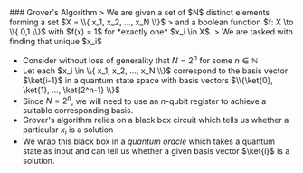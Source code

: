 <section data-markdown>
### Grover's Algorithm
> We are given a set of $N$ distinct elements forming a set $X = \\{ x_1, x_2, ..., x_N \\}$
> and a boolean function $f: X \to \\{ 0,1 \\}$ with $f(x) = 1$ for *exactly one* $x_i \in X$.  
> We are tasked with finding that unique $x_i$

* Consider without loss of generality that $N = 2^n$ for some $n \in \mathbb{N}$
* Let each $x_i \in \\{ x_1, x_2, ..., x_N \\}$ correspond to the basis vector $\ket{i-1}$ in a quantum state space with basis vectors $\\{\ket{0}, \ket{1}, ..., \ket{2^n-1} \\}$
* Since $N = 2^n$, we will need to use an $n$-qubit register to achieve a suitable corresponding basis.
* Grover's algorithm relies on a black box circuit which tells us whether a particular $x_i$ is a solution
* We wrap this black box in a *quantum oracle* which takes a quantum state as input and can tell us whether a given basis vector $\ket{i}$ is a solution.

</section>
